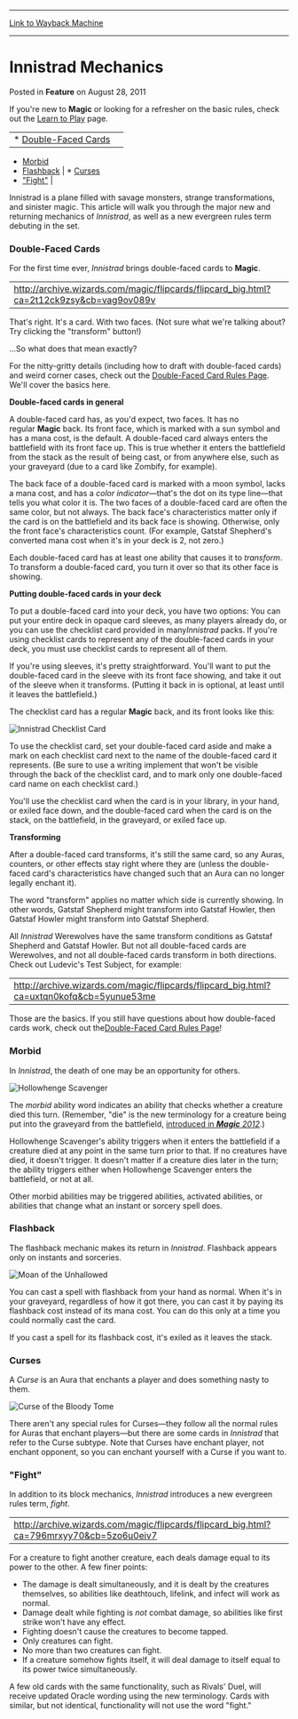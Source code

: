 
---
[Link to Wayback Machine](https://web.archive.org/web/20150503071352/http://magic.wizards.com/en/articles/archive/feature/innistrad-mechanics-2011-08-28)

[_metadata_:wayback_url]:- "http://magic.wizards.com/en/articles/archive/feature/innistrad-mechanics-2011-08-28"
[_metadata_:wayback_raw_url]:- "https://web.archive.org/web/20150503071352id_/http://magic.wizards.com/en/articles/archive/feature/innistrad-mechanics-2011-08-28"
[_metadata_:wayback_capture_timestamp]:- "2015-05-03 07:13:52+00:00"
[_metadata_:generator]:- "Drupal 7 (http://drupal.org)"
[_metadata_:description]:- "If you're new to Magic or looking for a refresher on the basic rules, check out the Learn to Play page."
---


Innistrad Mechanics
===================



 Posted in **Feature**
 on August 28, 2011 









If you're new to **Magic** or looking for a refresher on the basic rules, check out the [Learn to Play](http://archive.wizards.com/magic/tcg/newtomagic.aspx?x=mtg/tcg/newtomagic/learntoplay) page.





|  |  |
| --- | --- |
| * [Double-Faced Cards](http://archive.wizards.com/Magic/magazine/article.aspx?x=mtg/daily/feature/157a#1)
* [Morbid](http://archive.wizards.com/Magic/magazine/article.aspx?x=mtg/daily/feature/157a#2)
* [Flashback](http://archive.wizards.com/Magic/magazine/article.aspx?x=mtg/daily/feature/157a#3)
 | * [Curses](http://archive.wizards.com/Magic/magazine/article.aspx?x=mtg/daily/feature/157a#4)
* ["Fight"](http://archive.wizards.com/Magic/magazine/article.aspx?x=mtg/daily/feature/157a#5)
 |


Innistrad is a plane filled with savage monsters, strange transformations, and sinister magic. This article will walk you through the major new and returning mechanics of *Innistrad*, as well as a new evergreen rules term debuting in the set.


### Double-Faced Cards


For the first time ever, *Innistrad* brings double-faced cards to **Magic**.




|  |
| --- |
| <http://archive.wizards.com/magic/flipcards/flipcard_big.html?ca=2t12ck9zsy&cb=vag9ov089v> |

That's right. It's a card. With two faces. (Not sure what we're talking about? Try clicking the "transform" button!)


...So what does that mean exactly?


For the nitty-gritty details (including how to draft with double-faced cards) and weird corner cases, check out the [Double-Faced Card Rules Page](http://archive.wizards.com/magic/magazine/article.aspx?x=mtg/daily/feature/157b). We'll cover the basics here.


**Double-faced cards in general**


A double-faced card has, as you'd expect, two faces. It has no regular **Magic** back. Its front face, which is marked with a sun symbol and has a mana cost, is the default. A double-faced card always enters the battlefield with its front face up. This is true whether it enters the battlefield from the stack as the result of being cast, or from anywhere else, such as your graveyard (due to a card like Zombify, for example).


The back face of a double-faced card is marked with a moon symbol, lacks a mana cost, and has a *color indicator*—that's the dot on its type line—that tells you what color it is. The two faces of a double-faced card are often the same color, but not always. The back face's characteristics matter only if the card is on the battlefield and its back face is showing. Otherwise, only the front face's characteristics count. (For example, Gatstaf Shepherd's converted mana cost when it's in your deck is 2, not zero.)


Each double-faced card has at least one ability that causes it to *transform*. To transform a double-faced card, you turn it over so that its other face is showing.


**Putting double-faced cards in your deck**


To put a double-faced card into your deck, you have two options: You can put your entire deck in opaque card sleeves, as many players already do, or you can use the checklist card provided in many*Innistrad* packs. If you're using checklist cards to represent any of the double-faced cards in your deck, you must use checklist cards to represent all of them.


If you're using sleeves, it's pretty straightforward. You'll want to put the double-faced card in the sleeve with its front face showing, and take it out of the sleeve when it transforms. (Putting it back in is optional, at least until it leaves the battlefield.)


The checklist card has a regular **Magic** back, and its front looks like this:


![Innistrad Checklist Card](https://media.wizards.com/images/magic/tcg/products/isd/g4cc1x3ges_en.jpg "Innistrad Checklist Card")

To use the checklist card, set your double-faced card aside and make a mark on each checklist card next to the name of the double-faced card it represents. (Be sure to use a writing implement that won't be visible through the back of the checklist card, and to mark only one double-faced card name on each checklist card.)


You'll use the checklist card when the card is in your library, in your hand, or exiled face down, and the double-faced card when the card is on the stack, on the battlefield, in the graveyard, or exiled face up.


**Transforming**


After a double-faced card transforms, it's still the same card, so any Auras, counters, or other effects stay right where they are (unless the double-faced card's characteristics have changed such that an Aura can no longer legally enchant it).


The word "transform" applies no matter which side is currently showing. In other words, Gatstaf Shepherd might transform into Gatstaf Howler, then Gatstaf Howler might transform into Gatstaf Shepherd.


All *Innistrad* Werewolves have the same transform conditions as Gatstaf Shepherd and Gatstaf Howler. But not all double-faced cards are Werewolves, and not all double-faced cards transform in both directions. Check out Ludevic's Test Subject, for example:




|  |
| --- |
| <http://archive.wizards.com/magic/flipcards/flipcard_big.html?ca=uxtqn0kofq&cb=5yunue53me> |

Those are the basics. If you still have questions about how double-faced cards work, check out the[Double-Faced Card Rules Page](http://archive.wizards.com/magic/magazine/article.aspx?x=mtg/daily/feature/157b)!


### Morbid


In *Innistrad*, the death of one may be an opportunity for others.


![Hollowhenge Scavenger](https://media.wizards.com/images/magic/tcg/products/isd/hzvsn2qmi6_en.jpg "Hollowhenge Scavenger")

The *morbid* ability word indicates an ability that checks whether a creature died this turn. (Remember, "die" is the new terminology for a creature being put into the graveyard from the battlefield, [introduced in ***Magic** 2012*](http://archive.wizards.com/magic/tcg/article.aspx?x=mtg/tcg/magic2012/mechanics#2).)


Hollowhenge Scavenger's ability triggers when it enters the battlefield if a creature died at any point in the same turn prior to that. If no creatures have died, it doesn't trigger. It doesn't matter if a creature dies later in the turn; the ability triggers either when Hollowhenge Scavenger enters the battlefield, or not at all.


Other morbid abilities may be triggered abilities, activated abilities, or abilities that change what an instant or sorcery spell does.


### Flashback


The flashback mechanic makes its return in *Innistrad*. Flashback appears only on instants and sorceries.


![Moan of the Unhallowed](https://media.wizards.com/images/magic/tcg/products/isd/kwfftgnjmk_en.jpg "Moan of the Unhallowed")

You can cast a spell with flashback from your hand as normal. When it's in your graveyard, regardless of how it got there, you can cast it by paying its flashback cost instead of its mana cost. You can do this only at a time you could normally cast the card.


If you cast a spell for its flashback cost, it's exiled as it leaves the stack.


### Curses


A *Curse* is an Aura that enchants a player and does something nasty to them.


![Curse of the Bloody Tome](https://media.wizards.com/images/magic/tcg/products/isd/blpot8d1hq_en.jpg "Curse of the Bloody Tome")

There aren't any special rules for Curses—they follow all the normal rules for Auras that enchant players—but there are some cards in *Innistrad* that refer to the Curse subtype. Note that Curses have enchant player, not enchant opponent, so you can enchant yourself with a Curse if you want to.


### "Fight"


In addition to its block mechanics, *Innistrad* introduces a new evergreen rules term, *fight*.




|  |
| --- |
| <http://archive.wizards.com/magic/flipcards/flipcard_big.html?ca=796mrxyy70&cb=5zo6u0eiv7> |

For a creature to fight another creature, each deals damage equal to its power to the other. A few finer points:


* The damage is dealt simultaneously, and it is dealt by the creatures themselves, so abilities like deathtouch, lifelink, and infect will work as normal.
* Damage dealt while fighting is *not* combat damage, so abilities like first strike won't have any effect.
* Fighting doesn't cause the creatures to become tapped.
* Only creatures can fight.
* No more than two creatures can fight.
* If a creature somehow fights itself, it will deal damage to itself equal to its power twice simultaneously.

A few old cards with the same functionality, such as Rivals' Duel, will receive updated Oracle wording using the new terminology. Cards with similar, but not identical, functionality will not use the word "fight."







